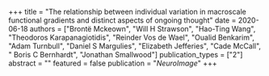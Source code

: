 +++
title = "The relationship between individual variation in macroscale functional gradients and distinct aspects of ongoing thought"
date = 2020-06-18
authors = ["Brontë Mckeown", "Will H Strawson", "Hao-Ting Wang", "Theodoros Karapanagiotidis", "Reinder Vos de Wael", "Oualid Benkarim", "Adam Turnbull", "Daniel S Margulies", "Elizabeth Jefferies", "Cade McCall", " Boris C Bernhardt", "Jonathan Smallwood"]
publication_types = ["2"]
abstract = ""
featured = false
publication = "*NeuroImage*"
+++

